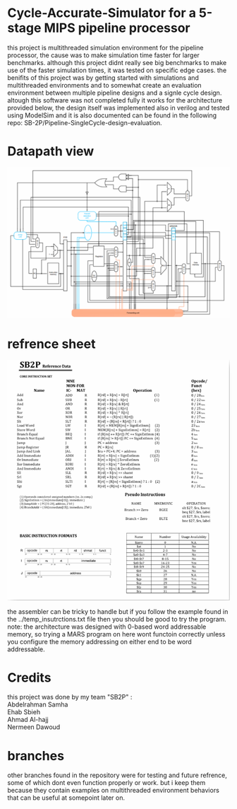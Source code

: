 # Cycle-Accurate-Simulator for a 5-stage MIPS pipeline processor

this project is multithreaded simulation environment for the pipeline processor, the cause was to make simulation time faster for larger benchmarks. 
although this project didnt really see big benchmarks to make use of the faster simulation times, it was tested on specific edge cases. 
the benifits of this project was by getting started with simulations and multithreaded environments and to somewhat create an evaluation environment between multiple pipeline designs and a signle cycle design. 
altough this software was not completed fully it works for the architecture provided below, the design itself was implemented also in verilog and tested using ModelSim and it is also documented can be found in the following repo: SB-2P/Pipeline-SingleCycle-design-evaluation.

# Datapath view 
![Datapath](IMAGES/DataPath.png)

# refrence sheet 
![Sheet](IMAGES/refrencesheet.png)


the assembler can be tricky to handle but if you follow the example found in the ../temp_insutrctions.txt file then you should be good to try the program. <br> 
note: the architecture was designed with 0-based word addressable memory, so trying a MARS program on here wont functoin correctly unless you configure the memory addressing on either end to be word addressable. 

# Credits 
this project was done by my team "SB2P" : <br> 
Abdelrahman Samha <br>
Ehab Sbieh <br>
Ahmad Al-hajj <br>
Nermeen Dawoud <br>

# branches
other branches found in the repository were for testing and future refrence, some of which dont even function properly or work. but i keep them because they contain examples on multithreaded environment behaviors that can be useful at somepoint later on. 
